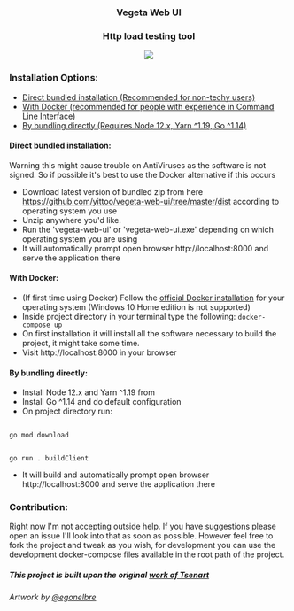 <h3 align="center">
  Vegeta Web UI
</h3>
<h3 align="center">
  Http load testing tool
</h3>
<p align="center">
  <img src="https://raw.githubusercontent.com/yittoo/vegeta-web-ui/master/client/src/assets/gopher.png"></img>
</p>

<h3>Installation Options:</h3>

- <a href="#install_option_1">Direct bundled installation (Recommended for non-techy users)</a>
- <a href="#install_option_2">With Docker (recommended for people with experience in Command Line Interface)</a>
- <a href="#install_option_3">By bundling directly (Requires Node 12.x, Yarn ^1.19, Go ^1.14)</a>

<h4 id="install_option_1">Direct bundled installation:</h4> 

Warning this might cause trouble on AntiViruses as the software is not signed. So if possible it's best to use the Docker alternative if this occurs

- Download latest version of bundled zip from here <a href="https://github.com/yittoo/vegeta-web-ui/tree/master/dist">https://github.com/yittoo/vegeta-web-ui/tree/master/dist</a> according to operating system you use
- Unzip anywhere you'd like.
- Run the 'vegeta-web-ui' or 'vegeta-web-ui.exe' depending on which operating system you are using
- It will automatically prompt open browser http://localhost:8000 and serve the application there

<h4 id="install_option_2">With Docker:</h4> 

- (If first time using Docker) Follow the <a href="https://docs.docker.com/get-docker/" target="_blank" rel="noopener noreferrer">official Docker installation</a> for your operating system (Windows 10 Home edition is not supported) 
- Inside project directory in your terminal type the following:
<code>docker-compose up</code>
- On first installation it will install all the software necessary to build the project, it might take some time.
- Visit http://localhost:8000 in your browser

<h4 id="install_option_3">By bundling directly:</h4>

- Install Node 12.x and Yarn ^1.19 from
- Install Go ^1.14 and do default configuration
- On project directory run:
<code>
go mod download

go run . buildClient</code>
- It will build and automatically prompt open browser http://localhost:8000 and serve the application there

<h3>Contribution:</h3>

<p>Right now I'm not accepting outside help. If you have suggestions please open an issue I'll look into that as soon as possible. However feel free to fork the project and tweak as you wish, for development you can use the development docker-compose files available in the root path of the project.</p>

##### This project is built upon the original <a href="https://github.com/tsenart/vegeta" target="_blank" rel="noopener noreferrer">work of Tsenart</a>
###### Artwork by <a href="https://github.com/egonelbre/gophers" target="_blank" rel="noopener noreferrer">@egonelbre</a>

